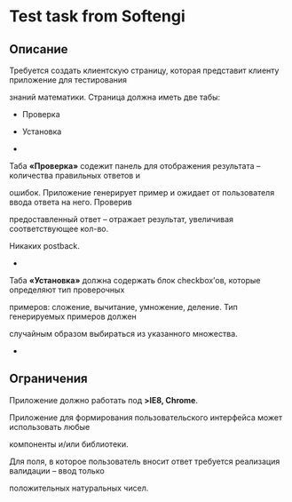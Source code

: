 # Test task from Softengi

## Описание

Требуется создать клиентскую страницу, которая представит клиенту приложение для тестирования 

знаний математики. Страница должна иметь две табы:

* Проверка

* Установка

-

Таба **«Проверка»** содежит панель для отображения результата – количества правильных ответов и 

ошибок. Приложение генерирует пример и ожидает от пользователя ввода ответа на него. Проверив 

предоставленный ответ – отражает результат, увеличивая соответствующее кол-во.

Никаких postback.

-

Таба **«Установка»** должна содержать блок checkbox’ов, которые определяют тип проверочных 

примеров: сложение, вычитание, умножение, деление. Тип генерируемых примеров должен 

случайным образом выбираться из указанного множества.

-


## Ограничения

Приложение должно работать под **>IE8, Chrome**.

Приложение для формирования пользовательского интерфейса может использовать любые 

компоненты и/или библиотеки.

Для поля, в которое пользователь вносит ответ требуется реализация валидации – ввод только 

положительных натуральных чисел.
